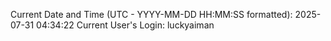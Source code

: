 Current Date and Time (UTC - YYYY-MM-DD HH:MM:SS formatted): 2025-07-31 04:34:22
Current User's Login: luckyaiman

